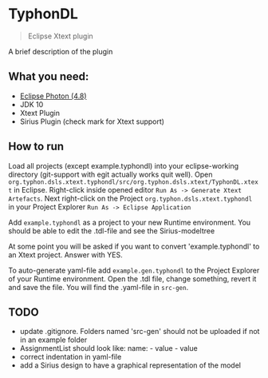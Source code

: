 # TyphonDL
> Eclipse Xtext plugin

A brief description of the plugin

## What you need:
- [Eclipse Photon (4.8)](https://www.eclipse.org/downloads/packages/release/photon/r/eclipse-ide-java-ee-developers)
- JDK 10
- Xtext Plugin
- Sirius Plugin (check mark for Xtext support)

## How to run
Load all projects (except example.typhondl) into your eclipse-working directory (git-support with egit actually works quit well).
Open `org.typhon.dsls.xtext.typhondl/src/org.typhon.dsls.xtext/TyphonDL.xtext` in Eclipse. Right-click inside opened editor `Run As -> Generate Xtext Artefacts`. Next right-click on the Project `org.typhon.dsls.xtext.typhondl` in your Project Explorer `Run As -> Eclipse Application`

Add `example.typhondl` as a project to your new Runtime environment. You should be able to edit the .tdl-file and see the Sirius-modeltree

At some point you will be asked if you want to convert 'example.typhondl' to an Xtext project. Answer with YES.

To auto-generate yaml-file add `example.gen.typhondl` to the Project Explorer of your Runtime environment. Open the .tdl file, change something, revert it and save the file. You will find the .yaml-file in `src-gen`.

## TODO
- update .gitignore. Folders named 'src-gen' should not be uploaded if not in an example folder
- AssignmentList should look like:
	name:
		- value
		- value
- correct indentation in yaml-file
- add a Sirius design to have a graphical representation of the model